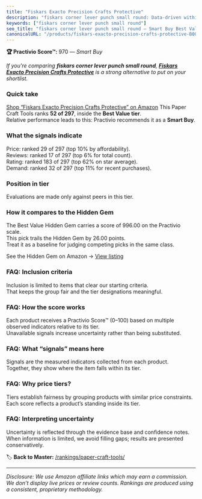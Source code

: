 ```yaml
---
title: "Fiskars Exacto Precision Crafts Protective"
description: "fiskars corner lever punch small round: Data-driven within Best Value ranking using the Practivio Score™. Positioned by quality, value, demand, findability, mo…"
keywords: ["fiskars corner lever punch small round"]
seo_title: "fiskars corner lever punch small round — Smart Buy Best Value (2025)"
canonicalURL: "/products/fiskars-exacto-precision-crafts-protective-B001A42CTW/"
---
```


**🏆 Practivio Score™:** 970 — _Smart Buy_


*If you're comparing **fiskars corner lever punch small round**, **[Fiskars Exacto Precision Crafts Protective](https://www.amazon.com/dp/B001A42CTW?tag=practivio-20)** is a strong alternative to put on your shortlist.*
### Quick take
[Shop “Fiskars Exacto Precision Crafts Protective” on Amazon](https://www.amazon.com/dp/B001A42CTW?tag=practivio-20)
This Paper Craft Tools ranks **52 of 297**, inside the **Best Value tier**.  
Relative performance leads to this: Practivio recommends it as a **Smart Buy**.

### What the signals indicate
Price: ranked 29 of 297 (top 10% by affordability).  
Reviews: ranked 17 of 297 (top 6% for total count).  
Rating: ranked 183 of 297 (top 62% on star average).  
Demand: ranked 32 of 297 (top 11% for recent purchases).

### Position in tier
Evaluations are made only against peers in this tier.

### How it compares to the Hidden Gem
The Best Value Hidden Gem carries a score of 996.00 on the Practivio scale.  
This pick trails the Hidden Gem by 26.00 points.  
Treat it as a baseline for judging competing picks in the same class.  

See the Hidden Gem on Amazon → [View listing](https://www.amazon.com/dp/B002YIP97K?tag=practivio-20)

### FAQ: Inclusion criteria
Inclusion is limited to items that clear our starting criteria.  
That keeps the group fair and the tier designations meaningful.

### FAQ: How the score works
Each product receives a Practivio Score™ (0–100) based on multiple observed indicators relative to its tier.  
Unavailable signals increase uncertainty rather than being substituted.

### FAQ: What “signals” means here
Signals are the measured indicators collected from each product.  
Together, they show where the item falls within its tier.

### FAQ: Why price tiers?
Tiers establish fairness by grouping products with similar price constraints.  
Each score reflects a product’s standing inside its tier.

### FAQ: Interpreting uncertainty
Uncertainty is reflected through the evidence base and confidence notes.  
When information is limited, we avoid filling gaps; results are presented conservatively.


🏷️ **Back to Master:** [/rankings/paper-craft-tools/](/rankings/paper-craft-tools/)

---
_Disclosure: We use Amazon affiliate links which may earn a commission. We don’t display live prices or review counts. Rankings are produced using a consistent, proprietary methodology._
